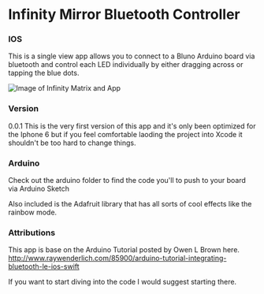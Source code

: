 # Infinity Mirror Bluetooth Controller

### IOS
This is a single view app allows you to connect to a Bluno Arduino board via bluetooth
and control each LED individually by either dragging across or tapping the blue dots.

![Image of Infinity Matrix and App](http://i.imgur.com/IyAhgGF.png)

### Version
0.0.1
This is the very first version of this app and it's only been optimized for the Iphone 6
but if you feel comfortable laoding the project into Xcode it shouldn't be too hard to
change things.

### Arduino
Check out the arduino folder to find the code you'll to push to your board via Arduino
Sketch

Also included is the Adafruit library that has all sorts of cool effects like the rainbow
 mode.


### Attributions
This app is base on the Arduino Tutorial posted by Owen L Brown here.
http://www.raywenderlich.com/85900/arduino-tutorial-integrating-bluetooth-le-ios-swift

If you want to start diving into the code I would suggest starting there.
